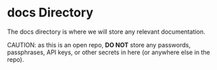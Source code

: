 # docs Directory

The docs directory is where we will store any relevant documentation.

CAUTION: as this is an open repo, **DO NOT** store any passwords, passphrases, API keys, or other secrets in here (or anywhere else in the repo).

